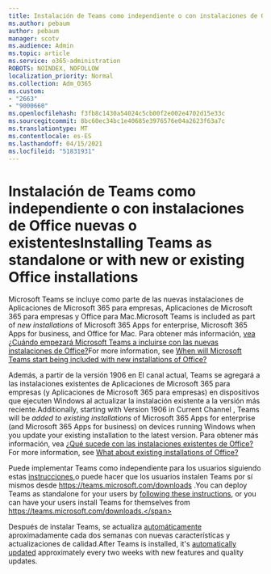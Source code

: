 ```yaml
---
title: Instalación de Teams como independiente o con instalaciones de Office nuevas o existentes
ms.author: pebaum
author: pebaum
manager: scotv
ms.audience: Admin
ms.topic: article
ms.service: o365-administration
ROBOTS: NOINDEX, NOFOLLOW
localization_priority: Normal
ms.collection: Adm_O365
ms.custom:
- "2663"
- "9000660"
ms.openlocfilehash: f3fb8c1430a54024c5cb00f2e002e4702d15e33c
ms.sourcegitcommit: 8bc60ec34bc1e40685e3976576e04a2623f63a7c
ms.translationtype: MT
ms.contentlocale: es-ES
ms.lasthandoff: 04/15/2021
ms.locfileid: "51831931"
---
```

# <a name="installing-teams-as-standalone-or-with-new-or-existing-office-installations"></a><span data-ttu-id="49d9a-102">Instalación de Teams como independiente o con instalaciones de Office nuevas o existentes</span><span class="sxs-lookup"><span data-stu-id="49d9a-102">Installing Teams as standalone or with new or existing Office installations</span></span>

<span data-ttu-id="49d9a-103">Microsoft Teams se incluye  como parte de las nuevas instalaciones de Aplicaciones de Microsoft 365 para empresas, Aplicaciones de Microsoft 365 para empresas y Office para Mac.</span><span class="sxs-lookup"><span data-stu-id="49d9a-103">Microsoft Teams is included as part of *new installations* of Microsoft 365 Apps for enterprise, Microsoft 365 Apps for business, and Office for Mac.</span></span> <span data-ttu-id="49d9a-104">Para obtener más información, [vea ¿Cuándo empezará Microsoft Teams a incluirse con las nuevas instalaciones de Office?](https://docs.microsoft.com/deployoffice/teams-install#when-will-microsoft-teams-start-being-included-with-new-installations-of-microsoft-365-apps)</span><span class="sxs-lookup"><span data-stu-id="49d9a-104">For more information, see [When will Microsoft Teams start being included with new installations of Office?](https://docs.microsoft.com/deployoffice/teams-install#when-will-microsoft-teams-start-being-included-with-new-installations-of-microsoft-365-apps)</span></span>

<span data-ttu-id="49d9a-105">Además, a partir de la versión 1906  en El canal actual, Teams se agregará a las instalaciones existentes de Aplicaciones de Microsoft 365 para empresas (y Aplicaciones de Microsoft 365 para empresas) en dispositivos que ejecuten Windows al actualizar la instalación existente a la versión más reciente.</span><span class="sxs-lookup"><span data-stu-id="49d9a-105">Additionally, starting with Version 1906 in Current Channel , Teams will be *added to existing installations* of Microsoft 365 Apps for enterprise (and Microsoft 365 Apps for business) on devices running Windows when you update your existing installation to the latest version.</span></span> <span data-ttu-id="49d9a-106">Para obtener más información, vea [¿Qué sucede con las instalaciones existentes de Office?](https://docs.microsoft.com/deployoffice/teams-install#what-about-existing-installations-of-microsoft-365-apps)</span><span class="sxs-lookup"><span data-stu-id="49d9a-106">For more information, see [What about existing installations of Office?](https://docs.microsoft.com/deployoffice/teams-install#what-about-existing-installations-of-microsoft-365-apps)</span></span>

<span data-ttu-id="49d9a-107">Puede implementar Teams como independiente para los usuarios siguiendo estas [instrucciones,](https://docs.microsoft.com/MicrosoftTeams/msi-deployment)o puede hacer que los usuarios instalen Teams por sí mismos desde https://teams.microsoft.com/downloads .</span><span class="sxs-lookup"><span data-stu-id="49d9a-107">You can deploy Teams as standalone for your users by [following these instructions](https://docs.microsoft.com/MicrosoftTeams/msi-deployment),  or you can have your users install Teams for themselves from https://teams.microsoft.com/downloads.</span></span>

<span data-ttu-id="49d9a-108">Después de instalar Teams, se actualiza [automáticamente](https://docs.microsoft.com/deployoffice/teams-install#feature-and-quality-updates-for-microsoft-teams) aproximadamente cada dos semanas con nuevas características y actualizaciones de calidad.</span><span class="sxs-lookup"><span data-stu-id="49d9a-108">After Teams is installed, it's [automatically updated](https://docs.microsoft.com/deployoffice/teams-install#feature-and-quality-updates-for-microsoft-teams) approximately every two weeks with new features and quality updates.</span></span> 

